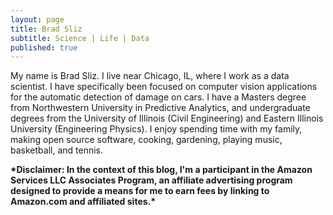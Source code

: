 ```yaml
---
layout: page
title: Brad Sliz
subtitle: Science | Life | Data
published: true
---
```

My name is Brad Sliz. I live near Chicago, IL, where I work as a data scientist. I have specifically been focused on computer vision applications for the automatic detection of damage on cars. I have a Masters degree from Northwestern University in Predictive Analytics, and undergraduate degrees from the University of Illinois (Civil Engineering) and Eastern Illinois University (Engineering Physics). I enjoy spending time with my family, making open source software, cooking, gardening, playing music, basketball, and tennis.


<b>
<b> 
<b>
<b>
<b> *Disclaimer: In the context of this blog, I'm a participant in the Amazon Services LLC Associates Program, an affiliate advertising program designed to provide a means for me to earn fees by linking to Amazon.com and affiliated sites.*

